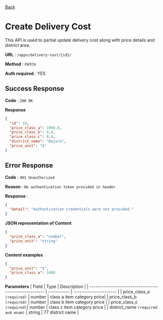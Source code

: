 [Back](../README.md)

# Create Delivery Cost

This API is used to partial update delivery cost along with price details and district area.

**URL** : `/apps/delivery-cost/{id}/`

**Method** : `PATCH`

**Auth required** : YES

## Success Response

**Code** : `200 OK`

**Response**

```json
{
  "id": 19,
  "price_class_a": 1000.0,
  "price_class_b": 0.0,
  "price_class_c": 0.0,
  "district_name": "Bajura",
  "price_unit": "$"
}
```

## Error Response

**Code** : `401 Unauthorized`

**Reason** : `No authentication token provided in header`

**Response** :

```json
{
  "detail": "Authentication credentials were not provided."
}
```

**JSON representation of Content**

```json
{
  "price_class_a": "number",
  "price_unit": "string"
}
```

**Content examples**

```json
{
  "price_unit": "$",
  "price_class_a": 1000
}
```

**Parameters**
| Field | Type | Description |
| ------------------------------------------------------- | ----------- | ---------------------- |
| price_class_a `(required)` | number | class a item category price|
| price_class_b `(required)` | number | class b item category price |
| price_class_c `(required)`| number | class c item category price |
| district_name `(required and enum)` | string | 77 district name |
